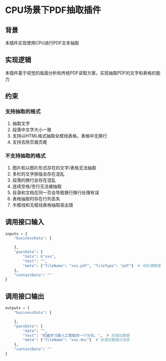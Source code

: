 # CPU场景下PDF抽取插件

## 背景

本插件实现使用CPU进行PDF文本抽取

## 实现逻辑

本插件基于视觉的版面分析和传统PDF读取方案，实现抽取PDF的文字和表格的能力

## 约束

### 支持抽取的格式

1. 抽取文字
2. 段落中文字大小一致
3. 支持以HTML格式抽取全框线表格，表格中无换行
4. 支持去除页眉页尾

### 不支持抽取的格式

1. 图片和以图片形式存在的文字/表格无法抽取
2. 多栏的文字排版会存在混乱
3. 段落的换行会存在混乱
4. 连续空格/空行无法被抽取
5. 目录和文档在同一页会导致换行换行处理有误
6. 表格抽取时存在行列丢失
7. 半框线和无框线表格抽取易出错


## 调用接口输入

```python
inputs = {
    "businessData": {

    },
    "passData": {
        "data": b"xxx",
        "text": "",
        "meta": {"fileName": "xxx.pdf", "fileType": "pdf"}  # 待处理数据元信息 
    },
    "contextData": ""
}

```

## 调用接口输出

```python
outputs = {
    "businessData": {

    },
    "passData": {
        "data": "",
        "text": "机器学习是人工智能的一个分支。",  # 处理后数据
        "meta": {"fileName": "xxx.doc"}  # 处理后数据元信息 
    },
    "contextData": ""
}

```